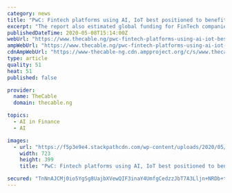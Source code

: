 ```yaml
---
category: news
title: "PwC: Fintech platforms using AI, IoT best positioned to benefit from COVID-19 pandemic"
excerpt: "The report also estimated global funding for FinTech companies to have declined to $6 billion by the end of the first quarter of 2020"
publishedDateTime: 2020-05-08T15:14:00Z
webUrl: "https://www.thecable.ng/pwc-fintech-platforms-using-ai-iot-best-positioned-to-benefit-from-covid-19-pandemic"
ampWebUrl: "https://www.thecable.ng/pwc-fintech-platforms-using-ai-iot-best-positioned-to-benefit-from-covid-19-pandemic/amp"
cdnAmpWebUrl: "https://www-thecable-ng.cdn.ampproject.org/c/s/www.thecable.ng/pwc-fintech-platforms-using-ai-iot-best-positioned-to-benefit-from-covid-19-pandemic/amp"
type: article
quality: 51
heat: 51
published: false

provider:
  name: TheCable
  domain: thecable.ng

topics:
  - AI in Finance
  - AI

images:
  - url: "https://f5p3e9e4.stackpathcdn.com/wp-content/uploads/2020/05/Fintech.jpg"
    width: 723
    height: 399
    title: "PwC: Fintech platforms using AI, IoT best positioned to benefit from COVID-19 pandemic"

secured: "TnNnAJCMj0io5YgSg8UajbXVewQIF3inaY4UmfgCedzzJbT7A3Lljn+NRDb+t55k7m/Z1ELdKx+vDZRk7Tc2HAdj8wWds56PEkBBe2mlM02z8pKo/d1ClmAcfZLBN0GrE3OtUYGauExwwbhoJQ6txjpy/XoP6Q9AG5FU3c15YXb/lHg60DSylTGKrxcGBtoR8w5papR1Gw4kOrYmIKjyvIbpyh3a59Ae4NMuAEFl96G1jdKwYyrTd/ft2caybDWFjF+dBNthLRK/h5X6oN23FDTZHpFLP53/vU5HGiSb0Uebxx+pkHQUgsEJhPZHegWXPwAzG2bOnYRhGqW56nqBxwHJm3UVjcsw2SNS4jxOisbzM7aG2AnHWmfnpBnjjU+x6kr9IHz1RTE2MLN4YnwdJIwooK0B69s6Y6txKKdh3OOUsqYLReZwkzbAzKAv5LO8yeSrf1BsOO+s0lboBVJL6OMww1Po7UHX/24lecdYkqw=;fSPyS0ZcjsMiJXmcbwMKPw=="
---
```


